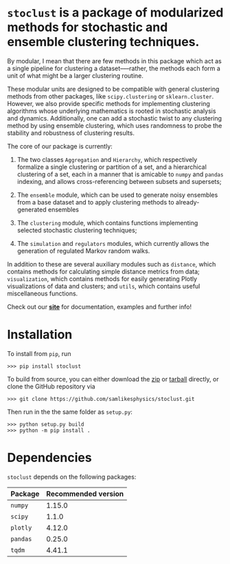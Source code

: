 # `stoclust` is a package of modularized methods for stochastic and ensemble clustering techniques. 

By modular, I mean that there are few methods in this package which act as a single pipeline for clustering a dataset–––rather, the methods each form a unit of what might be a larger clustering routine.

These modular units are designed to be compatible with general clustering methods from
other packages, like `scipy.clustering` or `sklearn.cluster`. However, we also provide
specific methods for implementing clustering algorithms whose underlying mathematics
is rooted in stochastic analysis and dynamics. Additionally, one can add a stochastic
twist to any clustering method by using ensemble clustering, which uses randomness to
probe the stability and robustness of clustering results.

The core of our package is currently:

1. The two classes `Aggregation` and `Hierarchy`, which respectively
formalize a single clustering or partition of a set, and a
   hierarchical clustering of a set, each in a manner that is amicable to
   `numpy` and `pandas` indexing,
and allows cross-referencing between subsets and supersets;

2. The `ensemble` module, which can be used to generate noisy ensembles from a base
dataset and to apply clustering methods to already-generated ensembles

3. The `clustering` module, which contains functions implementing selected
stochastic clustering techniques;

4. The `simulation` and `regulators` modules, which currently allows the generation
of regulated Markov random walks.

In addition to these are several auxiliary modules such as
`distance`, which contains methods for calculating simple distance metrics from data;
`visualization`, which contains methods for easily generating Plotly visualizations
of data and clusters; and
`utils`, which contains useful miscellaneous functions.

Check out our [**site**](https://samlikesphysics.github.io/stoclust/) 
for documentation, examples and further info!

# Installation

To install from `pip`, run

```
>>> pip install stoclust
```

To build from source, you can either download the 
[zip](https://github.com/samlikesphysics/stoclust/archive/main.zip) 
or [tarball](https://github.com/samlikesphysics/stoclust/tarball/main) directly, 
or clone the GitHub repository via

```
>>> git clone https://github.com/samlikesphysics/stoclust.git
```

Then run in the the same folder as `setup.py`:

```
>>> python setup.py build
>>> python -m pip install .
```

# Dependencies

`stoclust` depends on the following packages:

| Package | Recommended version |
| ------- | ------------------- |
| `numpy` | 1.15.0              |
| `scipy` | 1.1.0               |
| `plotly`| 4.12.0              |
| `pandas`| 0.25.0              |
| `tqdm`  | 4.41.1              |

